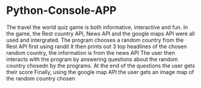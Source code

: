 # Python-Console-APP
The travel the world quiz game is both informative, interactive and fun. 
In the game, the Rest country API, News API and the google maps API were all used and intergrated.
The program chooses a random country from the Rest API first using randit
It then prints out 3 top headlines of the chosen random country, the information is from the news API
The user then interacts with the program by answering questions about the random country chosedn by the programs.
At the end of the questions the user gets their score
Finally, using the google map API the user gets an image map of the random country chosen
